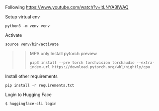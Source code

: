 Following https://www.youtube.com/watch?v=ltLNYA3lWAQ

Setup virtual env
```
python3 -m venv venv
```

Activate
```
source venv/bin/activate
```

>> MPS only
>> Install pytorch preview
>> ```
>> pip3 install --pre torch torchvision torchaudio --extra-index-url https://download.pytorch.org/whl/nightly/cpu
>> ```

Install other requirements
```
pip install -r requirements.txt
```

Login to Hugging Face
```
$ huggingface-cli login
```



